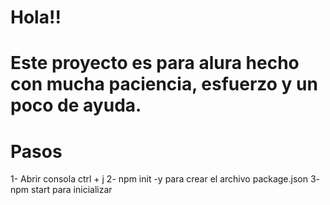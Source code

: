# Hola!!
# Este proyecto es para alura hecho con mucha paciencia, esfuerzo y un poco de ayuda. 
#        Pasos

1- Abrir consola ctrl + j
2- npm init -y  para crear el archivo package.json
3- npm start para inicializar 
